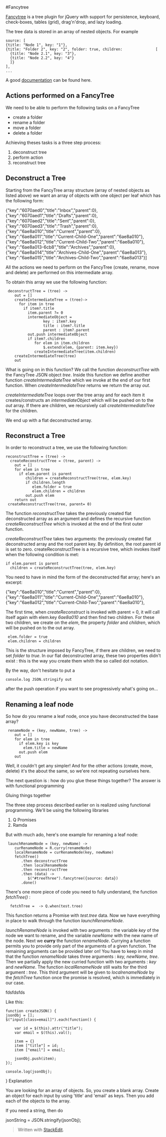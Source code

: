 #Fancytree

[Fancytree](https://github.com/mar10/fancytree)  is a tree plugin for jQuery with support for persistence, keyboard, check-boxes, tables (grid), drag'n'drop, and lazy loading.

The tree data is stored in an array of nested objects. For example



    source: [
    {title: "Node 1", key: "1"},
    {title: "Folder 2", key: "2", folder: true, children:               [    
      {title: "Node 2.1", key: "3"},
      {title: "Node 2.2", key: "4"}
      ]}
    ],
    ...
  
A good [documentation](http://wwwendt.de/tech/fancytree/demo/index.html) can be found here.




Actions performed on a FancyTree
--------------------------------

We need to be able to perform the following tasks on a FancyTree

 - create a folder
 - rename a folder
 - move a folder
 - delete a folder


Achieving theses tasks is a three step process:

 1. deconstruct tree
 2. perform action
 3. reconstruct tree


Deconstruct a Tree
------------------

Starting from the FancyTree array structure (array of nested objects as listed above) we want an array of objects with one object per leaf which has the following form:

{"key":"6070aed0","title":"Inbox","parent":0},
{"key":"6070aed1","title":"Drafts","parent":0},
{"key":"6070aed2","title":"Sent","parent":0},
{"key":"6070aed3","title":"Trash","parent":0},
{"key":"6ae8a010","title":"Current","parent":0},
{"key":"6ae8a011","title":"Current-Child-One","parent":"6ae8a010"},{"key":"6ae8a012","title":"Current-Child-Two","parent":"6ae8a010"},{"key":"6ae8a013-6cb8","title":"Archives","parent":0},{"key":"6ae8a014","title":"Archives-Child-One","parent":"6ae8a013"},{"key":"6ae8a015","title":"Archives-Child-Two","parent":"6ae8a013"}] 

All the actions we need to perform on the FancyTree (create, rename, move and delete) are performed on this intermediate array.

To obtain this array we use the following function:

 

     deconstructTree = (tree) ->
        out = []    
        createIntermediateTree = (tree)->    
          for item in tree
            if item?.title 
              item.parent ?= 0   
              intermediateObject = 
                     key : item?.key
                     title : item?.title
                     parent : item?.parent
              out.push intermediateObject                   
              if item?.children 
                 for elem in item.children
                     $.extend(elem, {parent: item.key})
                 createIntermediateTree(item.children) 
        createIntermediateTree(tree)
        out

What is going on in this function?
We call the function *deconstructTree* with the FancyTree JSON object *tree*.
Inside this function we define another function *createIntermediateTree* which we invoke at the end of our first function.
When *createIntermediateTree* returns we return the array *out*.

*createIntermediateTree* loops over the tree array and for each item it creates/constructs an *intermediateObject* which will be pushed on to the *out* array.
If there are children, we recursively call *createIntermediateTree* for the children.

We end up with a flat deconstructed array.


Reconstruct a Tree
------------------

In order to reconstruct a tree, we use the following function:
 

    reconstructTree = (tree) ->
      createReconstructTree = (tree, parent) ->
        out = []
        for elem in tree
          if elem.parent is parent
             children = createReconstructTree(tree, elem.key)
             if children.length
                elem.folder = true
                elem.children = children
             out.push elem       
        return out
     createReconstructTree(tree, parent= 0)

The function *reconstructTree* takes the previously created flat deconstructed array as an argument and defines the recursive function *createReconstructTree* which is invoked at the end of the first outer function.

*createReconstructTree* takes two arguments: the previously created flat deconstructed array and the root parent key. By definition, the root parent id is set to zero.
createReconstructTree is a recursive tree, which invokes itself  when the following condition is met:

 

    if elem.parent is parent
      children = createReconstructTree(tree, elem.key)

You need to have in mind the form of the deconstructed flat array; here's an excerpt:

{"key":"6ae8a010","title":"Current","parent":0},
{"key":"6ae8a011","title":"Current-Child-One","parent":"6ae8a010"},
{"key":"6ae8a012","title":"Current-Child-Two","parent":"6ae8a010"},

The first time, when *createReconstruct* is invoked with parent = 0, it will call itself again with elem.key *6ae8a010* and then find two children.
For these two children, we create on the *elem*, the property *folder* and *children*, which will be pushed on to the out array. 
        

     elem.folder = true
     elem.children = children

This is the structure imposed by FancyTree, if there are children, we need to set *folder* to *true*. In our flat deconstructed array, these two properties didn't exist : this is the way you create them whith the so called dot notation.

By the way, don't hesitate to put a 

    console.log JSON.stringify out 

 
after the push operation if you want to see progressively what's going on...


Renaming a leaf node
--------------------

So how do you rename a leaf node, once you have deconstructed the base array?

 

     renameNode = (key, newName, tree) ->
        out = []
        for elem in tree
          if elem.key is key
            elem.title = newName
          out.push elem
        out

Well, it couldn't get any simpler! And for the other actions (create, move, delete) it's the about the same, so we'ere not repeating ourselves here.

The next question is : how do you glue these things together? The answer is with functional programming

Gluing things together

The three step process described earlier on is realized using functional programming. We'll be using the following libraries

 1. Q Promises 
 2. Ramda



But with much ado, here's one example for renaming a leaf node:
 

     launchRenameNode = (key, newName) ->
        curRenameNode = R.curry(renameNode)
        localRenameNode = curRenameNode(key, newName)
        fetchTree()
           .then deconstructTree
           .then localRenameNode
           .then reconstructTree
           .then (data) ->
              $("#treeThree").fancytree({source: data})  
           .done()


There's one more piece of code you need to fully understand, the function *fetchTree()* :

      fetchTree =  -> Q.when(test.tree) 

This function returns a Promise with *test.tree* data. Now we have everything in place to walk through the function *launchRenameNode*.

*launchRenameNode* is invoked with two arguments : the variable *key* of the node we want to rename, and the variable *newName* with the new name of the node. Next we **curry** the function *renameNode*. 
Currying a function permits you to provide only part of the arguments of a given function. The remaining arguments can be provided later on! 
You have to keep in mind that the function *renameNode* takes three arguments : *key, newName, tree*.
Then we partially apply the new curried function with two arguments : *key* and *newName*. The function *localRenameNode* still waits for the third argument : *tree*. This third argument will be given to *localrenameNode* by the *fetchTree* function once the promise is resolved, which is immediately in our case.







fdsfdsfds

Like this:

	function createJSON() {
    jsonObj = [];
    $("input[class=email]").each(function() {

        var id = $(this).attr("title");
        var email = $(this).val();

        item = {}
        item ["title"] = id;
        item ["email"] = email;

        jsonObj.push(item);
    });

    console.log(jsonObj);
}
Explanation

You are looking for an array of objects. So, you create a blank array. Create an object for each input by using 'title' and 'email' as keys. Then you add each of the objects to the array.

If you need a string, then do

jsonString = JSON.stringify(jsonObj);





> Written with [StackEdit](https://stackedit.io/).


